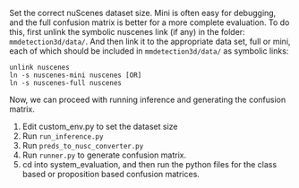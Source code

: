Set the correct nuScenes dataset size. Mini is often easy for debugging, and the full confusion matrix is better for a more complete evaluation. To do this, first unlink the symbolic nuscenes link (if any) in the folder: `mmdetection3d/data/`. And then link it to the appropriate data set, full or mini, each of which should be included in `mmdetection3d/data/` as symbolic links:

```
unlink nuscenes
ln -s nuscenes-mini nuscenes [OR]
ln -s nuscenes-full nuscenes
```

Now, we can proceed with running inference and generating the confusion matrix.

1. Edit custom_env.py to set the dataset size
2. Run `run_inference.py`
3. Run `preds_to_nusc_converter.py`
4. Run `runner.py` to generate confusion matrix.
5. cd into system_evaluation, and then run the python files for the class based or proposition based confusion matrices.
